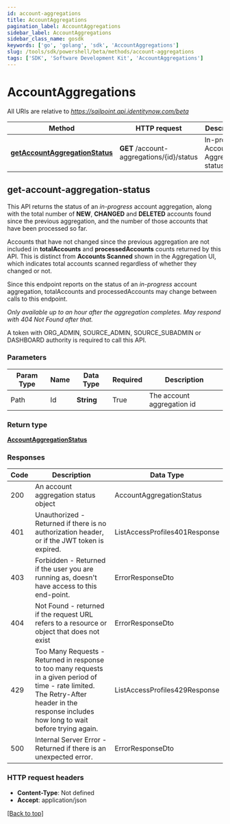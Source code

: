 ```yaml
---
id: account-aggregations
title: AccountAggregations
pagination_label: AccountAggregations
sidebar_label: AccountAggregations
sidebar_class_name: gosdk
keywords: ['go', 'golang', 'sdk', 'AccountAggregations'] 
slug: /tools/sdk/powershell/beta/methods/account-aggregations
tags: ['SDK', 'Software Development Kit', 'AccountAggregations']
---
```



# AccountAggregations

All URIs are relative to *https://sailpoint.api.identitynow.com/beta*

Method | HTTP request | Description
------------- | ------------- | -------------
[**getAccountAggregationStatus**](#get-account-aggregation-status) | **GET** /account-aggregations/{id}/status | In-progress Account Aggregation status



## get-account-aggregation-status


This API returns the status of an *in-progress* account aggregation, along with the total number of **NEW**, **CHANGED** and **DELETED** accounts found since the previous aggregation, and the number of those accounts that have been processed so far.

Accounts that have not changed since the previous aggregation are not included in **totalAccounts** and **processedAccounts** counts returned by this API. This is distinct from **Accounts Scanned** shown in the Aggregation UI, which indicates total accounts scanned regardless of whether they changed or not.

Since this endpoint reports on the status of an *in-progress* account aggregation, totalAccounts and processedAccounts may change between calls to this endpoint.

*Only available up to an hour after the aggregation completes. May respond with *404 Not Found* after that.*

A token with ORG_ADMIN, SOURCE_ADMIN, SOURCE_SUBADMIN or DASHBOARD authority is required to call this API.

### Parameters 
Param Type | Name | Data Type | Required  | Description
------------- | ------------- | ------------- | ------------- | ------------- 
Path   | Id | **String** | True  | The account aggregation id

	
### Return type

[**AccountAggregationStatus**](../models/account-aggregation-status)

### Responses
Code | Description  | Data Type
------------- | ------------- | -------------
200 | An account aggregation status object | AccountAggregationStatus
401 | Unauthorized - Returned if there is no authorization header, or if the JWT token is expired. | ListAccessProfiles401Response
403 | Forbidden - Returned if the user you are running as, doesn&#39;t have access to this end-point. | ErrorResponseDto
404 | Not Found - returned if the request URL refers to a resource or object that does not exist | ErrorResponseDto
429 | Too Many Requests - Returned in response to too many requests in a given period of time - rate limited. The Retry-After header in the response includes how long to wait before trying again. | ListAccessProfiles429Response
500 | Internal Server Error - Returned if there is an unexpected error. | ErrorResponseDto


### HTTP request headers

- **Content-Type**: Not defined
- **Accept**: application/json

[[Back to top]](#) 


